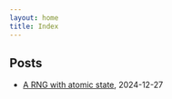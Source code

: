 ```yaml
---
layout: home
title: Index
---
```


## Posts

- [A RNG with atomic state](posts/atomic_rng.html), 2024-12-27
